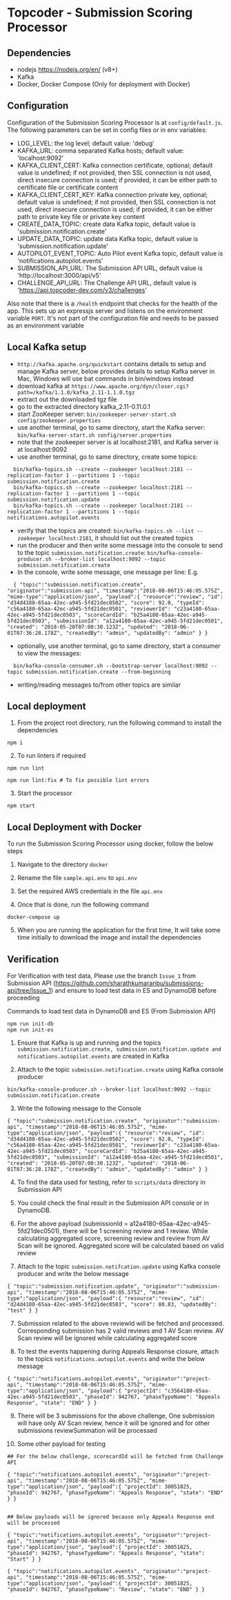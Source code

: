 # Topcoder - Submission Scoring Processor

## Dependencies

- nodejs https://nodejs.org/en/ (v8+)
- Kafka
- Docker, Docker Compose (Only for deployment with Docker)

## Configuration

Configuration of the Submission Scoring Processor is at `config/default.js`.
The following parameters can be set in config files or in env variables:

- LOG_LEVEL: the log level; default value: 'debug'
- KAFKA_URL: comma separated Kafka hosts; default value: 'localhost:9092'
- KAFKA_CLIENT_CERT: Kafka connection certificate, optional; default value is undefined;
    if not provided, then SSL connection is not used, direct insecure connection is used;
    if provided, it can be either path to certificate file or certificate content
- KAFKA_CLIENT_CERT_KEY: Kafka connection private key, optional; default value is undefined;
    if not provided, then SSL connection is not used, direct insecure connection is used;
    if provided, it can be either path to private key file or private key content
- CREATE_DATA_TOPIC: create data Kafka topic, default value is 'submission.notification.create'
- UPDATE_DATA_TOPIC: update data Kafka topic, default value is 'submission.notification.update'
- AUTOPILOT_EVENT_TOPIC: Auto Pilot event Kafka topic, default value is 'notifications.autopilot.events'
- SUBMISSION_API_URL: The Submission API URL, default value is 'http://localhost:3000/api/v5'
- CHALLENGE_API_URL: The Challenge API URL, default value is 'https://api.topcoder-dev.com/v3/challenges'

Also note that there is a `/health` endpoint that checks for the health of the app. This sets up an expressjs server and listens on the environment variable `PORT`. It's not part of the configuration file and needs to be passed as an environment variable

## Local Kafka setup

- `http://kafka.apache.org/quickstart` contains details to setup and manage Kafka server,
  below provides details to setup Kafka server in Mac, Windows will use bat commands in bin/windows instead
- download kafka at `https://www.apache.org/dyn/closer.cgi?path=/kafka/1.1.0/kafka_2.11-1.1.0.tgz`
- extract out the downloaded tgz file
- go to the extracted directory kafka_2.11-0.11.0.1
- start ZooKeeper server:
  `bin/zookeeper-server-start.sh config/zookeeper.properties`
- use another terminal, go to same directory, start the Kafka server:
  `bin/kafka-server-start.sh config/server.properties`
- note that the zookeeper server is at localhost:2181, and Kafka server is at localhost:9092
- use another terminal, go to same directory, create some topics:
```  
  bin/kafka-topics.sh --create --zookeeper localhost:2181 --replication-factor 1 --partitions 1 --topic submission.notification.create
  bin/kafka-topics.sh --create --zookeeper localhost:2181 --replication-factor 1 --partitions 1 --topic submission.notification.update
  bin/kafka-topics.sh --create --zookeeper localhost:2181 --replication-factor 1 --partitions 1 --topic notifications.autopilot.events
```
- verify that the topics are created:
  `bin/kafka-topics.sh --list --zookeeper localhost:2181`,
  it should list out the created topics
- run the producer and then write some message into the console to send to the topic `submission.notification.create`:
  `bin/kafka-console-producer.sh --broker-list localhost:9092 --topic submission.notification.create`
- In the console, write some message, one message per line:
E.g.
```
  { "topic":"submission.notification.create", "originator":"submission-api", "timestamp":"2018-08-06T15:46:05.575Z", "mime-type":"application/json", "payload":{ "resource":"review", "id": "d34d4180-65aa-42ec-a945-5fd21dec0502", "score": 92.0, "typeId": "c56a4180-65aa-42ec-a945-5fd21dec0501", "reviewerId": "c23a4180-65aa-42ec-a945-5fd21dec0503", "scoreCardId": "b25a4180-65aa-42ec-a945-5fd21dec0503", "submissionId": "a12a4180-65aa-42ec-a945-5fd21dec0501", "created": "2018-05-20T07:00:30.123Z", "updated": "2018-06-01T07:36:28.178Z", "createdBy": "admin", "updatedBy": "admin" } }
```
- optionally, use another terminal, go to same directory, start a consumer to view the messages:
```
  bin/kafka-console-consumer.sh --bootstrap-server localhost:9092 --topic submission.notification.create --from-beginning
```
- writing/reading messages to/from other topics are similar

## Local deployment

1. From the project root directory, run the following command to install the dependencies

```
npm i
```

2. To run linters if required

```
npm run lint

npm run lint:fix # To fix possible lint errors
```

3. Start the processor

```
npm start
```

## Local Deployment with Docker

To run the Submission Scoring Processor using docker, follow the below steps

1. Navigate to the directory `docker`

2. Rename the file `sample.api.env` to `api.env`

3. Set the required AWS credentials in the file `api.env`

4. Once that is done, run the following command

```
docker-compose up
```

5. When you are running the application for the first time, It will take some time initially to download the image and install the dependencies


## Verification

For Verification with test data, Please use the branch `Issue_1` from Submission API (https://github.com/sharathkumaranbu/submissions-api/tree/Issue_1) and ensure to load test data in ES and DynamoDB before proceeding

Commands to load test data in DynamoDB and ES (From Submission API)
```
npm run init-db
npm run init-es
```

1. Ensure that Kafka is up and running and the topics `submission.notification.create, submission.notification.update and notifications.autopilot.events` are created in Kafka

2. Attach to the topic `submission.notification.create` using Kafka console producer

```
bin/kafka-console-producer.sh --broker-list localhost:9092 --topic submission.notification.create
```

3. Write the following message to the Console

```
{ "topic":"submission.notification.create", "originator":"submission-api", "timestamp":"2018-08-06T15:46:05.575Z", "mime-type":"application/json", "payload":{ "resource":"review", "id": "d34d4180-65aa-42ec-a945-5fd21dec0502", "score": 92.0, "typeId": "c56a4180-65aa-42ec-a945-5fd21dec0501", "reviewerId": "c23a4180-65aa-42ec-a945-5fd21dec0503", "scoreCardId": "b25a4180-65aa-42ec-a945-5fd21dec0503", "submissionId": "a12a4180-65aa-42ec-a945-5fd21dec0501", "created": "2018-05-20T07:00:30.123Z", "updated": "2018-06-01T07:36:28.178Z", "createdBy": "admin", "updatedBy": "admin" } }
```

4. To find the data used for testing, refer to `scripts/data` directory in Submission API

4. You could check the final result in the Submission API console or in DynamoDB. 

5. For the above payload (submissionId = a12a4180-65aa-42ec-a945-5fd21dec0501), there will be 1 screening review and 1 review. While calculating aggregated score, screening review and review from AV Scan will be ignored. Aggregated score will be calculated based on valid review

6. Attach to the topic `submission.notifcation.update` using Kafka console producer and write the below message

```
{ "topic":"submission.notification.update", "originator":"submission-api", "timestamp":"2018-08-06T15:46:05.575Z", "mime-type":"application/json", "payload":{ "resource":"review", "id": "d24d4180-65aa-42ec-a945-5fd21dec0503", "score": 80.83, "updatedBy": "test" } }
```

7. Submission related to the above reviewId will be fetched and processed. Corresponding submission has 2 valid reviews and 1 AV Scan review. AV Scan review will be ignored while calculating aggregated score

8. To test the events happening during Appeals Response closure, attach to the topics `notifications.autopilot.events` and write the below message

```
{ "topic":"notifications.autopilot.events", "originator":"project-api", "timestamp":"2018-08-06T15:46:05.575Z", "mime-type":"application/json", "payload":{ "projectId": "c3564180-65aa-42ec-a945-5fd21dec0503", "phaseId": 942767, "phaseTypeName": "Appeals Response", "state": "END" } }
```

9. There will be 3 submissions for the above challenge, One submission will have only AV Scan review, hence it will be ignored and for other submissions reviewSummation will be processed

10. Some other payload for testing

```
## For the below challenge, scorecardId will be fetched from Challenge API

{ "topic":"notifications.autopilot.events", "originator":"project-api", "timestamp":"2018-08-06T15:46:05.575Z", "mime-type":"application/json", "payload":{ "projectId": 30051825, "phaseId": 942767, "phaseTypeName": "Appeals Response", "state": "END" } }


## Below payloads will be ignored because only Appeals Response end will be processed

{ "topic":"notifications.autopilot.events", "originator":"project-api", "timestamp":"2018-08-06T15:46:05.575Z", "mime-type":"application/json", "payload":{ "projectId": 30051825, "phaseId": 942767, "phaseTypeName": "Appeals Response", "state": "Start" } }

{ "topic":"notifications.autopilot.events", "originator":"project-api", "timestamp":"2018-08-06T15:46:05.575Z", "mime-type":"application/json", "payload":{ "projectId": 30051825, "phaseId": 942767, "phaseTypeName": "Review", "state": "END" } }
```
